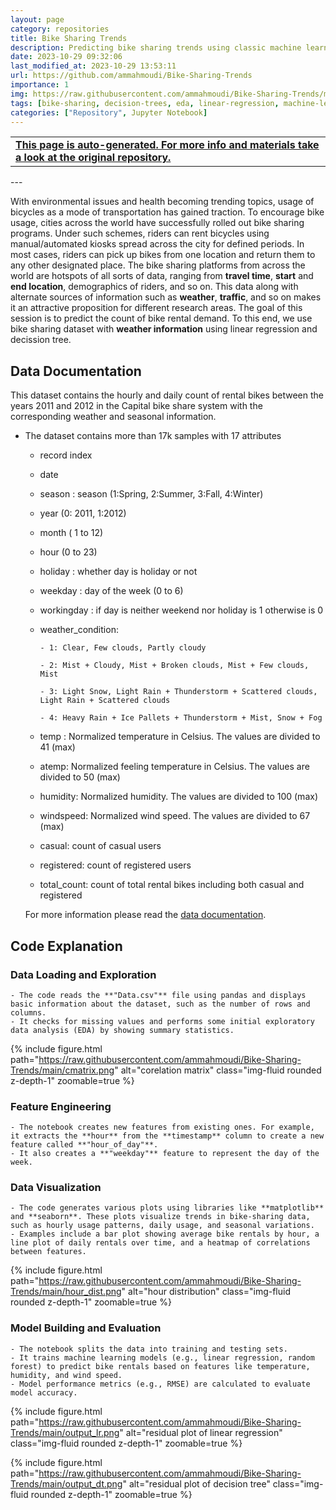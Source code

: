 ```yaml
---
layout: page
category: repositories
title: Bike Sharing Trends
description: Predicting bike sharing trends using classic machine learning methods (linear regression, decision tree)
date: 2023-10-29 09:32:06 
last_modified_at: 2023-10-29 13:53:11 
url: https://github.com/ammahmoudi/Bike-Sharing-Trends
importance: 1
img: https://raw.githubusercontent.com/ammahmoudi/Bike-Sharing-Trends/main/cmatrix.png
tags: [bike-sharing, decision-trees, eda, linear-regression, machine-learning, ml]
categories: ["Repository", Jupyter Notebook]
---
```

<div id="open-in-github" > <table class="table-cv list-group-table"> <tbody> <tr>    <td class="list-group-name"><b>   <a href="https://github.com/ammahmoudi/Bike-Sharing-Trends" rel="external nofollow noopener" target="_blank"><i class="fa-brands fa-github"></i> This page is auto-generated. For more info and materials take a look at the original repository.</a> </b></td></tr> </tbody> </table></div>
---

With environmental issues and health becoming trending topics, usage of bicycles as a mode of transportation has gained traction. To encourage bike usage, cities across the world have successfully rolled out bike sharing programs. Under such schemes, riders can rent bicycles using manual/automated kiosks spread across the city for defined periods. In most cases, riders can pick up bikes from one location and return them to any other designated place. The bike sharing platforms from across the world are hotspots of all sorts of data, ranging from **travel time**, **start** and **end location**, demographics of riders, and so on. This data along with alternate sources of information such as **weather**, **traffic**, and so on makes it an attractive proposition for different research areas. The goal of this session is to predict the count of bike rental demand. To this end, we use bike sharing dataset with **weather information** using linear regression and decission tree.

## Data Documentation

This dataset contains the hourly and daily count of rental bikes between the years 2011 and 2012 in the Capital bike share system with the corresponding weather and seasonal information.


* The dataset contains more than 17k samples with 17 attributes
  * record index
  * date
  * season : season (1:Spring, 2:Summer, 3:Fall, 4:Winter)
  * year (0: 2011, 1:2012)
  * month ( 1 to 12)
  * hour (0 to 23)
  * holiday : whether day is holiday or not
  * weekday : day of the week (0 to 6)
  * workingday : if day is neither weekend nor holiday is 1 otherwise is 0
  * weather_condition:
    
		- 1: Clear, Few clouds, Partly cloudy
    
		- 2: Mist + Cloudy, Mist + Broken clouds, Mist + Few clouds, Mist
    
		- 3: Light Snow, Light Rain + Thunderstorm + Scattered clouds, Light Rain + Scattered clouds
    
		- 4: Heavy Rain + Ice Pallets + Thunderstorm + Mist, Snow + Fog
  * temp : Normalized temperature in Celsius. The values are divided to 41 (max)
  * atemp: Normalized feeling temperature in Celsius. The values are divided to 50 (max)
  * humidity: Normalized humidity. The values are divided to 100 (max)
  * windspeed: Normalized wind speed. The values are divided to 67 (max)
  * casual: count of casual users
  * registered: count of registered users
  * total_count: count of total rental bikes including both casual and registered

  For more information please read the [data documentation](https://www.kaggle.com/datasets/lakshmi25npathi/bike-sharing-dataset/data).

## Code Explanation

### **Data Loading and Exploration**
    - The code reads the **"Data.csv"** file using pandas and displays basic information about the dataset, such as the number of rows and columns.
    - It checks for missing values and performs some initial exploratory data analysis (EDA) by showing summary statistics.

{% include figure.html path="https://raw.githubusercontent.com/ammahmoudi/Bike-Sharing-Trends/main/cmatrix.png" alt="corelation matrix" class="img-fluid rounded z-depth-1" zoomable=true %}


### **Feature Engineering**
    - The notebook creates new features from existing ones. For example, it extracts the **hour** from the **timestamp** column to create a new feature called **"hour_of_day"**.
    - It also creates a **"weekday"** feature to represent the day of the week.

### **Data Visualization**
    - The code generates various plots using libraries like **matplotlib** and **seaborn**. These plots visualize trends in bike-sharing data, such as hourly usage patterns, daily usage, and seasonal variations.
    - Examples include a bar plot showing average bike rentals by hour, a line plot of daily rentals over time, and a heatmap of correlations between features.
{% include figure.html path="https://raw.githubusercontent.com/ammahmoudi/Bike-Sharing-Trends/main/hour_dist.png" alt="hour distribution" class="img-fluid rounded z-depth-1" zoomable=true %}

### **Model Building and Evaluation**
    - The notebook splits the data into training and testing sets.
    - It trains machine learning models (e.g., linear regression, random forest) to predict bike rentals based on features like temperature, humidity, and wind speed.
    - Model performance metrics (e.g., RMSE) are calculated to evaluate model accuracy.

{% include figure.html path="https://raw.githubusercontent.com/ammahmoudi/Bike-Sharing-Trends/main/output_lr.png" alt="residual plot of linear regression" class="img-fluid rounded z-depth-1" zoomable=true %}

{% include figure.html path="https://raw.githubusercontent.com/ammahmoudi/Bike-Sharing-Trends/main/output_dt.png" alt="residual plot of decision tree" class="img-fluid rounded z-depth-1" zoomable=true %}

